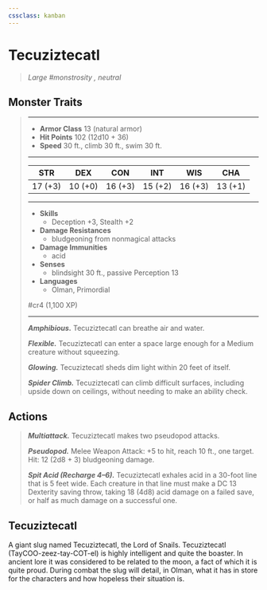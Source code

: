```yaml
---
cssclass: kanban
---
```


# Tecuziztecatl
>*Large #monstrosity , neutral*
## Monster Traits
>___
>- **Armor Class** 13 (natural armor)
>- **Hit Points** 102 (12d10 + 36)
>- **Speed** 30 ft., climb 30 ft., swim 30 ft.
>___
>|STR|DEX|CON|INT|WIS|CHA|
>|:---:|:---:|:---:|:---:|:---:|:---:|
>|17 (+3)|10 (+0)|16 (+3)|15 (+2)|16 (+3)|13 (+1)|
>___
>- **Skills**
>	 - Deception +3, Stealth +2
>- **Damage Resistances**
>	 - bludgeoning from nonmagical attacks
>- **Damage Immunities**
>	 - acid
>- **Senses**
>	 - blindsight 30 ft., passive Perception 13
>- **Languages**
>	 - Olman, Primordial
>
> #cr4 (1,100 XP)
>___
>***Amphibious.*** Tecuziztecatl can breathe air and water.  
>
>***Flexible.*** Tecuziztecatl can enter a space large enough for a Medium creature without squeezing.  
>
>***Glowing.*** Tecuziztecatl sheds dim light within 20 feet of itself.  
>
>***Spider Climb.*** Tecuziztecatl can climb difficult surfaces, including upside down on ceilings, without needing to make an ability check.  
>
## Actions
>***Multiattack.*** Tecuziztecatl makes two pseudopod attacks.  
>
>***Pseudopod.*** Melee Weapon Attack: +5 to hit, reach 10 ft., one target. Hit: 12 (2d8 + 3) bludgeoning damage.  
>
>***Spit Acid (Recharge 4–6).*** Tecuziztecatl exhales acid in a 30-foot line that is 5 feet wide. Each creature in that line must make a DC 13 Dexterity saving throw, taking 18 (4d8) acid damage on a failed save, or half as much damage on a successful one.
## Tecuziztecatl
A giant slug named Tecuziztecatl, the Lord of Snails. Tecuziztecatl (TayCOO-zeez-tay-COT-el) is highly intelligent and quite the boaster. In ancient lore it was considered to be related to the moon, a fact of which it is quite proud. During combat the slug will detail, in Olman, what it has in store for the characters and how hopeless their situation is.